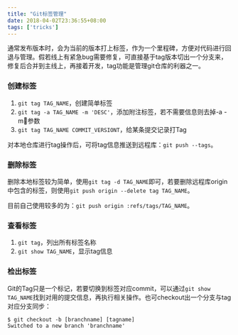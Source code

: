 ```yaml
---
title: "Git标签管理"
date: 2018-04-02T23:36:55+08:00
tags: ['tricks']
---
```


通常发布版本时，会为当前的版本打上标签，作为一个里程碑，方便对代码进行回退与管理。假若线上有紧急bug需要修复，可直接基于tag版本切出一个分支来，修复后合并到主线上，再接着开发，tag功能是管理git仓库的利器之一。

### 创建标签
1. `git tag TAG_NAME`，创建简单标签
2. `git tag -a TAG_NAME -m 'DESC'`，添加附注标签，若不需要信息则去掉-a -m参数
3. `git tag TAG_NAME COMMIT_VERSIONT`，给某条提交记录打Tag

对本地仓库进行tag操作后，可将tag信息推送到远程库：`git push --tags`。

### 删除标签
删除本地标签较为简单，使用`git tag -d TAG_NAME`即可，若要删除远程库origin中包含的标签，则使用`git push origin --delete tag TAG_NAME`。

目前自己使用较多的为：`git push origin :refs/tags/TAG_NAME`。

### 查看标签
1. `git tag`，列出所有标签名称
2. `git show TAG_NAME`，显示tag信息

### 检出标签
Git的Tag只是一个标记，若要切换到标签对应commit，可以通过`git show TAG_NAME`找到对用的提交信息，再执行相关操作。也可checkout出一个分支与tag对应分支同步：
```
$ git checkout -b [branchname] [tagname]
Switched to a new branch 'branchname'
```
